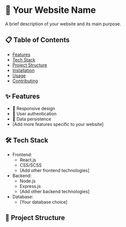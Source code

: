 # 🌟 Your Website Name

A brief description of your website and its main purpose.

## 📋 Table of Contents

- [Features](#features)
- [Tech Stack](#tech-stack)
- [Project Structure](#project-structure)
- [Installation](#installation)
- [Usage](#usage)
- [Contributing](#contributing)

## ✨ Features

- 🎨 Responsive design
- 🔐 User authentication
- 💾 Data persistence
- [Add more features specific to your website]

## 🛠️ Tech Stack

- Frontend:
  - React.js
  - CSS/SCSS
  - [Add other frontend technologies]
- Backend:
  - Node.js
  - Express.js
  - [Add other backend technologies]
- Database:
  - [Your database choice]

## 📁 Project Structure
